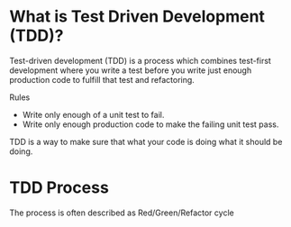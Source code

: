 # What is Test Driven Development (TDD)?

Test-driven development (TDD) is a process which combines test-first development where you write a test before you write just enough production code to fulfill that test and refactoring.

Rules
- Write only enough of a unit test to fail.
- Write only enough production code to make the failing unit test pass.

TDD is a way to make sure that what your code is doing what it should be doing.

# TDD Process

The process is often described as Red/Green/Refactor cycle

